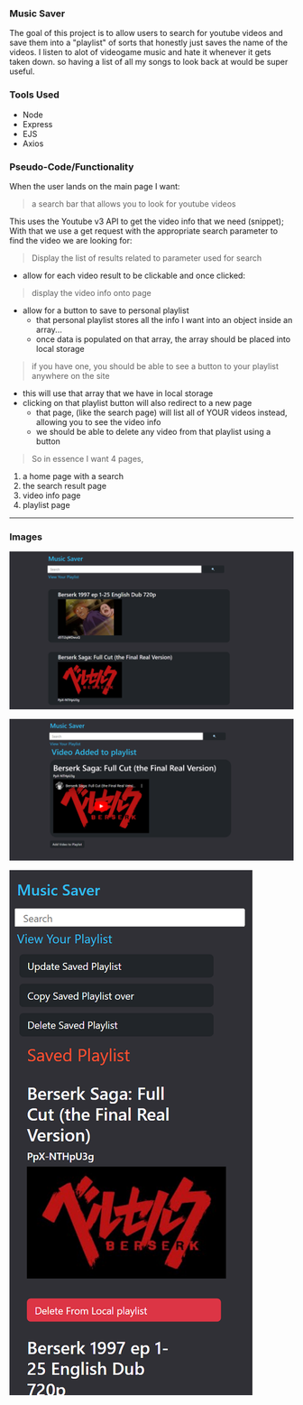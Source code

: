 ### Music Saver

The goal of this project is to allow users to search for youtube videos and save them into a "playlist" of sorts that honestly just saves the name of the videos. I listen to alot of videogame music and hate it whenever it gets taken down. so having a list of all my songs to look back at would be super useful.


### Tools Used

-   Node
-   Express
-   EJS
-   Axios


### Pseudo-Code/Functionality

When the user lands on the main page I want:
>   a search bar that allows you to look for youtube videos<br>

This uses the Youtube v3 API to get the video info that we need (snippet);<br>
With that we use a get request with the appropriate search parameter to find the video we are looking for:<Br>
> Display the list of results related to parameter used for search
- allow for each video result to be clickable and once clicked:
> display the video info onto page
- allow for a button to save to personal playlist
    - that personal playlist stores all the info I want into an object inside an array...
    - once data is populated on that array, the array should be placed into local storage
> if you have one, you should be able to see a button to your playlist anywhere on the site
-   this will use that array that we have in local storage
-   clicking on that playlist button will also redirect to a new page
    - that page, (like the search page) will list all of YOUR videos instead, allowing you to see the video info
    - we should be able to delete any video from that playlist using a button
> So in essence I want 4 pages,
1.  a home page with a search 
2.  the search result page
3.  video info page
4.  playlist page
---


### Images

![Image 1](./Public/images/image1.PNG)
<br>


![Image 1](./Public/images/image2.PNG)
<br>


![Image 1](./Public/images/mobileImage.PNG)
<br>

